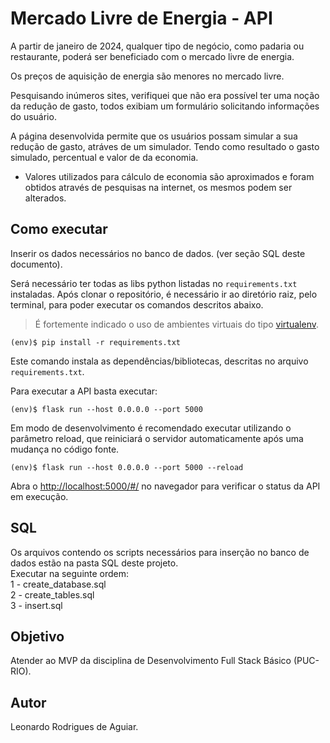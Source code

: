 # Mercado Livre de Energia - API 

A partir de janeiro de 2024, qualquer tipo de negócio, como padaria ou restaurante, poderá ser beneficiado com o mercado livre de energia.

Os preços de aquisição de energia são menores no mercado livre. 

Pesquisando inúmeros sites, verifiquei que não era possível ter uma noção da redução de gasto, 
todos exibiam um formulário solicitando informações do usuário.<br>

A página desenvolvida permite que os usuários possam simular a sua redução de gasto, atráves de um simulador. Tendo como resultado o gasto simulado, percentual e valor de  da economia.<br>

* Valores utilizados para cálculo de economia são aproximados e foram obtidos através de pesquisas na internet, os mesmos podem ser alterados.


## Como executar

Inserir os dados necessários no banco de dados. (ver seção SQL deste documento).

Será necessário ter todas as libs python listadas no `requirements.txt` instaladas.
Após clonar o repositório, é necessário ir ao diretório raiz, pelo terminal, para poder executar os comandos descritos abaixo.

> É fortemente indicado o uso de ambientes virtuais do tipo [virtualenv](https://virtualenv.pypa.io/en/latest/installation.html).

```
(env)$ pip install -r requirements.txt
```

Este comando instala as dependências/bibliotecas, descritas no arquivo `requirements.txt`.

Para executar a API  basta executar:

```
(env)$ flask run --host 0.0.0.0 --port 5000
```

Em modo de desenvolvimento é recomendado executar utilizando o parâmetro reload, que reiniciará o servidor
automaticamente após uma mudança no código fonte. 

```
(env)$ flask run --host 0.0.0.0 --port 5000 --reload
```

Abra o [http://localhost:5000/#/](http://localhost:5000/#/) no navegador para verificar o status da API em execução.

## SQL

Os arquivos contendo os scripts necessários para inserção no banco de dados estão na pasta SQL deste projeto.<br>
Executar na seguinte ordem:<br>
1 - create_database.sql<br>
2 - create_tables.sql<br>
3 - insert.sql<br>

## Objetivo

Atender ao MVP da disciplina de Desenvolvimento Full Stack Básico (PUC-RIO).

## Autor

Leonardo Rodrigues de Aguiar.


